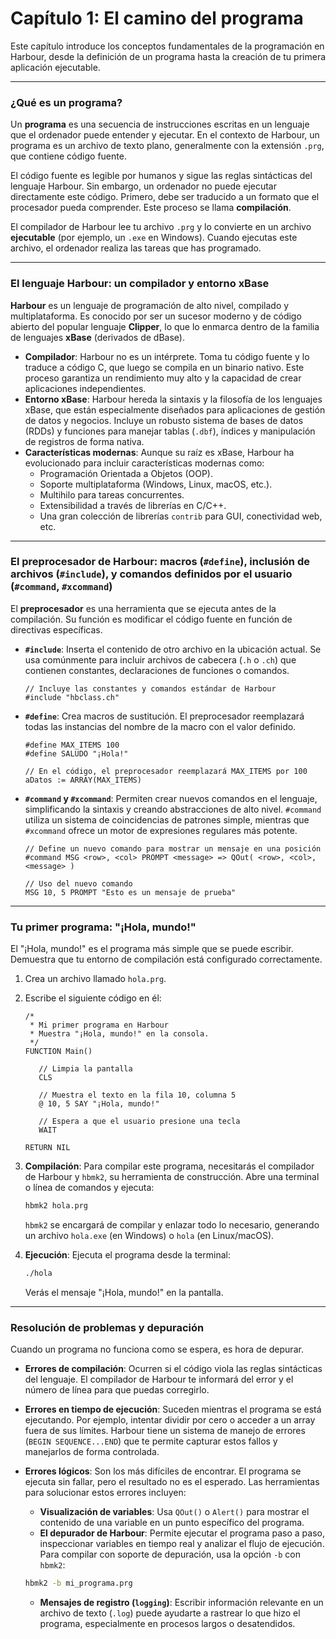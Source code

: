# Capítulo 1: El camino del programa

Este capítulo introduce los conceptos fundamentales de la programación en Harbour, desde la definición de un programa hasta la creación de tu primera aplicación ejecutable.

---

### ¿Qué es un programa?

Un **programa** es una secuencia de instrucciones escritas en un lenguaje que el ordenador puede entender y ejecutar. En el contexto de Harbour, un programa es un archivo de texto plano, generalmente con la extensión `.prg`, que contiene código fuente.

El código fuente es legible por humanos y sigue las reglas sintácticas del lenguaje Harbour. Sin embargo, un ordenador no puede ejecutar directamente este código. Primero, debe ser traducido a un formato que el procesador pueda comprender. Este proceso se llama **compilación**.

El compilador de Harbour lee tu archivo `.prg` y lo convierte en un archivo **ejecutable** (por ejemplo, un `.exe` en Windows). Cuando ejecutas este archivo, el ordenador realiza las tareas que has programado.

---

### El lenguaje Harbour: un compilador y entorno xBase

**Harbour** es un lenguaje de programación de alto nivel, compilado y multiplataforma. Es conocido por ser un sucesor moderno y de código abierto del popular lenguaje **Clipper**, lo que lo enmarca dentro de la familia de lenguajes **xBase** (derivados de dBase).

*   **Compilador**: Harbour no es un intérprete. Toma tu código fuente y lo traduce a código C, que luego se compila en un binario nativo. Este proceso garantiza un rendimiento muy alto y la capacidad de crear aplicaciones independientes.
*   **Entorno xBase**: Harbour hereda la sintaxis y la filosofía de los lenguajes xBase, que están especialmente diseñados para aplicaciones de gestión de datos y negocios. Incluye un robusto sistema de bases de datos (RDDs) y funciones para manejar tablas (`.dbf`), índices y manipulación de registros de forma nativa.
*   **Características modernas**: Aunque su raíz es xBase, Harbour ha evolucionado para incluir características modernas como:
    *   Programación Orientada a Objetos (OOP).
    *   Soporte multiplataforma (Windows, Linux, macOS, etc.).
    *   Multihilo para tareas concurrentes.
    *   Extensibilidad a través de librerías en C/C++.
    *   Una gran colección de librerías `contrib` para GUI, conectividad web, etc.

---

### El preprocesador de Harbour: macros (`#define`), inclusión de archivos (`#include`), y comandos definidos por el usuario (`#command`, `#xcommand`)

El **preprocesador** es una herramienta que se ejecuta antes de la compilación. Su función es modificar el código fuente en función de directivas específicas.

*   **`#include`**: Inserta el contenido de otro archivo en la ubicación actual. Se usa comúnmente para incluir archivos de cabecera (`.h` o `.ch`) que contienen constantes, declaraciones de funciones o comandos.
    ```harbour
    // Incluye las constantes y comandos estándar de Harbour
    #include "hbclass.ch"
    ```

*   **`#define`**: Crea macros de sustitución. El preprocesador reemplazará todas las instancias del nombre de la macro con el valor definido.
    ```harbour
    #define MAX_ITEMS 100
    #define SALUDO "¡Hola!"

    // En el código, el preprocesador reemplazará MAX_ITEMS por 100
    aDatos := ARRAY(MAX_ITEMS)
    ```

*   **`#command` y `#xcommand`**: Permiten crear nuevos comandos en el lenguaje, simplificando la sintaxis y creando abstracciones de alto nivel. `#command` utiliza un sistema de coincidencias de patrones simple, mientras que `#xcommand` ofrece un motor de expresiones regulares más potente.
    ```harbour
    // Define un nuevo comando para mostrar un mensaje en una posición
    #command MSG <row>, <col> PROMPT <message> => QOut( <row>, <col>, <message> )

    // Uso del nuevo comando
    MSG 10, 5 PROMPT "Esto es un mensaje de prueba"
    ```

---

### Tu primer programa: "¡Hola, mundo!"

El "¡Hola, mundo!" es el programa más simple que se puede escribir. Demuestra que tu entorno de compilación está configurado correctamente.

1.  Crea un archivo llamado `hola.prg`.
2.  Escribe el siguiente código en él:

    ```harbour
    /*
     * Mi primer programa en Harbour
     * Muestra "¡Hola, mundo!" en la consola.
     */
    FUNCTION Main()

       // Limpia la pantalla
       CLS

       // Muestra el texto en la fila 10, columna 5
       @ 10, 5 SAY "¡Hola, mundo!"

       // Espera a que el usuario presione una tecla
       WAIT

    RETURN NIL
    ```

3.  **Compilación**: Para compilar este programa, necesitarás el compilador de Harbour y `hbmk2`, su herramienta de construcción. Abre una terminal o línea de comandos y ejecuta:
    ```bash
    hbmk2 hola.prg
    ```
    `hbmk2` se encargará de compilar y enlazar todo lo necesario, generando un archivo `hola.exe` (en Windows) o `hola` (en Linux/macOS).

4.  **Ejecución**: Ejecuta el programa desde la terminal:
    ```bash
    ./hola
    ```
    Verás el mensaje "¡Hola, mundo!" en la pantalla.

---

### Resolución de problemas y depuración

Cuando un programa no funciona como se espera, es hora de depurar.

*   **Errores de compilación**: Ocurren si el código viola las reglas sintácticas del lenguaje. El compilador de Harbour te informará del error y el número de línea para que puedas corregirlo.

*   **Errores en tiempo de ejecución**: Suceden mientras el programa se está ejecutando. Por ejemplo, intentar dividir por cero o acceder a un array fuera de sus límites. Harbour tiene un sistema de manejo de errores (`BEGIN SEQUENCE...END`) que te permite capturar estos fallos y manejarlos de forma controlada.

*   **Errores lógicos**: Son los más difíciles de encontrar. El programa se ejecuta sin fallar, pero el resultado no es el esperado. Las herramientas para solucionar estos errores incluyen:
    *   **Visualización de variables**: Usa `QOut()` o `Alert()` para mostrar el contenido de una variable en un punto específico del programa.
    *   **El depurador de Harbour**: Permite ejecutar el programa paso a paso, inspeccionar variables en tiempo real y analizar el flujo de ejecución. Para compilar con soporte de depuración, usa la opción `-b` con `hbmk2`:
      ```bash
      hbmk2 -b mi_programa.prg
      ```
    *   **Mensajes de registro (`logging`)**: Escribir información relevante en un archivo de texto (`.log`) puede ayudarte a rastrear lo que hizo el programa, especialmente en procesos largos o desatendidos.
